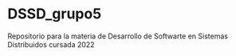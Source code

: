 # DSSD_grupo5
Repositorio para la materia de Desarrollo de Softwarte en Sistemas Distribuidos cursada 2022

